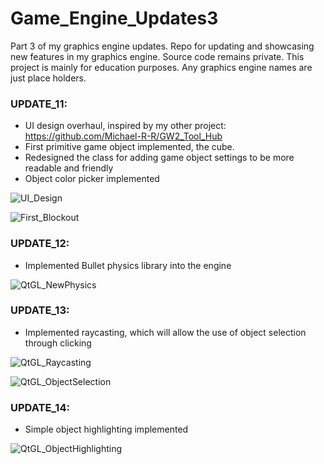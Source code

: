 # Game_Engine_Updates3
Part 3 of my graphics engine updates. Repo for updating and showcasing new features in my graphics engine. Source code remains private. This project is mainly for education purposes. Any graphics engine names are just place holders.

### UPDATE_11:
- UI design overhaul, inspired by my other project: https://github.com/Michael-R-R/GW2_Tool_Hub
- First primitive game object implemented, the cube.
- Redesigned the class for adding game object settings to be more readable and friendly
- Object color picker implemented

![UI_Design](https://user-images.githubusercontent.com/54217603/128939347-bf8d895f-ebba-4c82-94bb-deba6e91a5d8.png)

![First_Blockout](https://user-images.githubusercontent.com/54217603/128942571-8310387c-2e36-4790-bced-baaa7573b162.png)

### UPDATE_12:
- Implemented Bullet physics library into the engine

![QtGL_NewPhysics](https://user-images.githubusercontent.com/54217603/129428477-14f2849c-6ffb-45c6-8237-785af69c280b.gif)

### UPDATE_13:
- Implemented raycasting, which will allow the use of object selection through clicking

![QtGL_Raycasting](https://user-images.githubusercontent.com/54217603/129811765-cf7dabbc-442e-4fb6-b9c1-fe71fd632083.gif)

![QtGL_ObjectSelection](https://user-images.githubusercontent.com/54217603/129816861-37044974-c6e6-4c56-b050-563ce78156e6.gif)

### UPDATE_14:
- Simple object highlighting implemented

![QtGL_ObjectHighlighting](https://user-images.githubusercontent.com/54217603/130336978-eb09feed-d92f-4dd9-8914-2e2fb4d801d3.gif)


